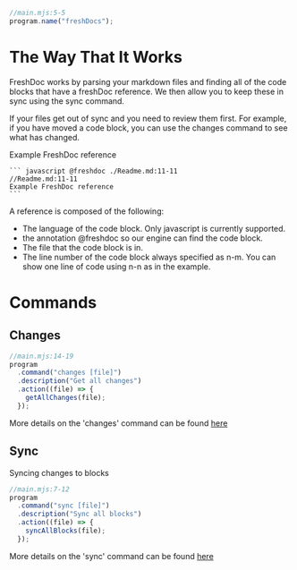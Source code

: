 ``` javascript @freshdoc ./main.mjs:5-5
//main.mjs:5-5
program.name("freshDocs");
```

# The Way That It Works
FreshDoc works by parsing your markdown files and finding all of the code blocks that have a freshDoc reference. We then allow you to keep these in sync using the sync command.

If your files get out of sync and you need to review them first. For example, if you have moved a code block, you can use the changes command to see what has changed.

Example FreshDoc reference
````
``` javascript @freshdoc ./Readme.md:11-11
//Readme.md:11-11
Example FreshDoc reference
```
````

A reference is composed of the following:
- The language of the code block. Only javascript is currently supported.
- the annotation @freshdoc so our engine can find the code block.
- The file that the code block is in.
- The line number of the code block always specified as n-m. You can show one line of code using n-n as in the example.

# Commands
## Changes
``` javascript @freshdoc ./main.mjs:14-19
//main.mjs:14-19
program
  .command("changes [file]")
  .description("Get all changes")
  .action((file) => {
    getAllChanges(file);
  });
```

More details on the 'changes' command can be found [here](./getBlockChanges.md)

## Sync
Syncing changes to blocks 
``` javascript @freshdoc ./main.mjs:7-12
//main.mjs:7-12
program
  .command("sync [file]")
  .description("Sync all blocks")
  .action((file) => {
    syncAllBlocks(file);
  });
```

More details on the 'sync' command can be found [here](./syncBlocks.md)
